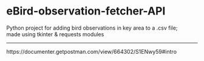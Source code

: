 # eBird-observation-fetcher-API
Python project for adding bird observations in key area to a .csv file;<br>
made using tkinter & requests modules

<hr>
https://documenter.getpostman.com/view/664302/S1ENwy59#intro
